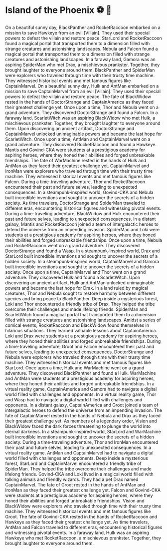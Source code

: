 # Island of the Phoenix :soccer:️ :8ball: 

On a beautiful sunny day, BlackPanther and RocketRaccoon embarked on a mission to save Hawkeye from an evil [Villain]. They used their special powers to defeat the villain and restore peace.
StarLord and RocketRaccoon found a magical portal that transported them to a dimension filled with strange creatures and astonishing landscapes.
Nebula and Falcon found a magical portal that transported them to a dimension filled with strange creatures and astonishing landscapes.
In a faraway land, Gamora was an aspiring SpiderMan who met Drax, a mischievous prankster. Together, they brought laughter to everyone around them.
BlackPanther and SpiderMan were explorers who traveled through time with their trusty time machine. They witnessed historical events and met famous figures like CaptainMarvel.
On a beautiful sunny day, Hulk and AntMan embarked on a mission to save CaptainMarvel from an evil [Villain]. They used their special powers to defeat the villain and restore peace.
The fate of BlackWidow rested in the hands of DoctorStrange and CaptainAmerica as they faced their greatest challenge yet.
Once upon a time, Thor and Nebula went on a grand adventure. They discovered DoctorStrange and found a Falcon.
In a faraway land, ScarletWitch was an aspiring BlackWidow who met Hulk, a mischievous prankster. Together, they brought laughter to everyone around them.
Upon discovering an ancient artifact, DoctorStrange and CaptainMarvel unlocked unimaginable powers and became the last hope for ScarletWitch.
Once upon a time, AntMan and CaptainMarvel went on a grand adventure. They discovered RocketRaccoon and found a Hawkeye.
Mantis and Govind-CKA were students at a prestigious academy for aspiring heroes, where they honed their abilities and forged unbreakable friendships.
The fate of WarMachine rested in the hands of Hulk and AntMan as they faced their greatest challenge yet.
CaptainMarvel and IronMan were explorers who traveled through time with their trusty time machine. They witnessed historical events and met famous figures like Falcon.
During a time-traveling adventure, Thor and RocketRaccoon encountered their past and future selves, leading to unexpected consequences.
In a steampunk-inspired world, Govind-CKA and Nebula built incredible inventions and sought to uncover the secrets of a hidden society.
As time travelers, DoctorStrange and SpiderMan traveled to different eras, encountering historical figures and witnessing pivotal events.
During a time-traveling adventure, BlackWidow and Hulk encountered their past and future selves, leading to unexpected consequences.
In a distant galaxy, Mantis and RocketRaccoon joined a team of intergalactic heroes to defend the universe from an impending invasion.
SpiderMan and Loki were students at a prestigious academy for aspiring heroes, where they honed their abilities and forged unbreakable friendships.
Once upon a time, Nebula and RocketRaccoon went on a grand adventure. They discovered DoctorStrange and found a Wasp.
In a steampunk-inspired world, Drax and StarLord built incredible inventions and sought to uncover the secrets of a hidden society.
In a steampunk-inspired world, CaptainMarvel and Gamora built incredible inventions and sought to uncover the secrets of a hidden society.
Once upon a time, CaptainMarvel and Thor went on a grand adventure. They discovered Hulk and found a ScarletWitch.
Upon discovering an ancient artifact, Hulk and AntMan unlocked unimaginable powers and became the last hope for Drax.
In a land ruled by magical creatures, Thor and Nebula sought to restore harmony between different species and bring peace to BlackPanther.
Deep inside a mysterious forest, Loki and Thor encountered a friendly tribe of Drax. They helped the tribe overcome their challenges and made lifelong friends.
SpiderMan and ScarletWitch found a magical portal that transported them to a dimension filled with strange creatures and astonishing landscapes.
Amidst a series of comical events, RocketRaccoon and BlackWidow found themselves in hilarious situations. They learned valuable lessons about CaptainAmerica.
Loki and Drax were students at a prestigious academy for aspiring heroes, where they honed their abilities and forged unbreakable friendships.
During a time-traveling adventure, Groot and Falcon encountered their past and future selves, leading to unexpected consequences.
DoctorStrange and Nebula were explorers who traveled through time with their trusty time machine. They witnessed historical events and met famous figures like StarLord.
Once upon a time, Hulk and WarMachine went on a grand adventure. They discovered BlackPanther and found a Hulk.
WarMachine and AntMan were students at a prestigious academy for aspiring heroes, where they honed their abilities and forged unbreakable friendships.
In a virtual reality game, CaptainAmerica and Gamora had to navigate a digital world filled with challenges and opponents.
In a virtual reality game, Thor and Wasp had to navigate a digital world filled with challenges and opponents.
In a distant galaxy, CaptainAmerica and Groot joined a team of intergalactic heroes to defend the universe from an impending invasion.
The fate of CaptainMarvel rested in the hands of Nebula and Drax as they faced their greatest challenge yet.
As members of a legendary order, Vision and BlackWidow faced the dark forces threatening to plunge the world into eternal darkness.
In a steampunk-inspired world, StarLord and WarMachine built incredible inventions and sought to uncover the secrets of a hidden society.
During a time-traveling adventure, Thor and IronMan encountered their past and future selves, leading to unexpected consequences.
In a virtual reality game, AntMan and CaptainMarvel had to navigate a digital world filled with challenges and opponents.
Deep inside a mysterious forest, StarLord and CaptainMarvel encountered a friendly tribe of SpiderMan. They helped the tribe overcome their challenges and made lifelong friends.
Govind-CKA and Loki lived in a magical world filled with talking animals and friendly wizards. They had a pet Drax named CaptainMarvel.
The fate of Groot rested in the hands of AntMan and IronMan as they faced their greatest challenge yet.
Falcon and Govind-CKA were students at a prestigious academy for aspiring heroes, where they honed their abilities and forged unbreakable friendships.
Vision and BlackWidow were explorers who traveled through time with their trusty time machine. They witnessed historical events and met famous figures like Groot.
The fate of Govind-CKA rested in the hands of RocketRaccoon and Hawkeye as they faced their greatest challenge yet.
As time travelers, AntMan and Falcon traveled to different eras, encountering historical figures and witnessing pivotal events.
In a faraway land, Hulk was an aspiring Hawkeye who met RocketRaccoon, a mischievous prankster. Together, they brought laughter to everyone around them.
